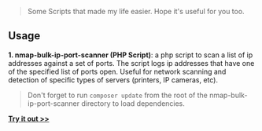 > Some Scripts that made my life easier. Hope it's useful for you too.

## Usage ##

**1. nmap-bulk-ip-port-scanner (PHP Script)**: a php script to scan a list of ip addresses against a set of ports. The script logs ip addresses that have one of the specified list of ports open. Useful for network scanning and detection of specific types of servers (printers, IP cameras, etc). 

> Don't forget to run
> `composer update` from the root of the nmap-bulk-ip-port-scanner directory to load dependencies.

**[Try it out >>](https://github.com/niranjan94/supercharged-scripts/tree/master/nmap-bulk-ip-port-scanner)**